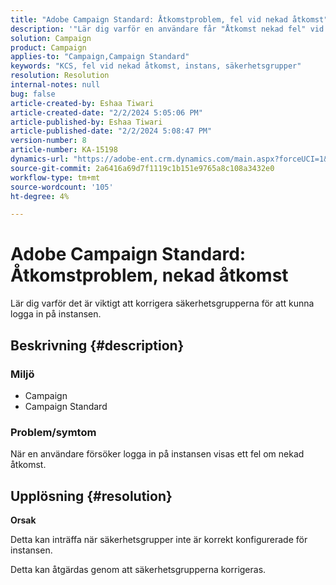 ```yaml
---
title: "Adobe Campaign Standard: Åtkomstproblem, fel vid nekad åtkomst"
description: '"Lär dig varför en användare får "Åtkomst nekad fel" vid försök att logga in på instansen."'
solution: Campaign
product: Campaign
applies-to: "Campaign,Campaign Standard"
keywords: "KCS, fel vid nekad åtkomst, instans, säkerhetsgrupper"
resolution: Resolution
internal-notes: null
bug: false
article-created-by: Eshaa Tiwari
article-created-date: "2/2/2024 5:05:06 PM"
article-published-by: Eshaa Tiwari
article-published-date: "2/2/2024 5:08:47 PM"
version-number: 8
article-number: KA-15198
dynamics-url: "https://adobe-ent.crm.dynamics.com/main.aspx?forceUCI=1&pagetype=entityrecord&etn=knowledgearticle&id=d983e134-edc1-ee11-9079-6045bd006268"
source-git-commit: 2a6416a69d7f1119c1b151e9765a8c108a3432e0
workflow-type: tm+mt
source-wordcount: '105'
ht-degree: 4%

---
```


# Adobe Campaign Standard: Åtkomstproblem, nekad åtkomst


Lär dig varför det är viktigt att korrigera säkerhetsgrupperna för att kunna logga in på instansen.

## Beskrivning {#description}


### <b>Miljö</b>

- Campaign
- Campaign Standard


### <b>Problem/symtom</b>

När en användare försöker logga in på instansen visas ett fel om nekad åtkomst.


## Upplösning {#resolution}




<b>Orsak</b>

Detta kan inträffa när säkerhetsgrupper inte är korrekt konfigurerade för instansen.



Detta kan åtgärdas genom att säkerhetsgrupperna korrigeras.
